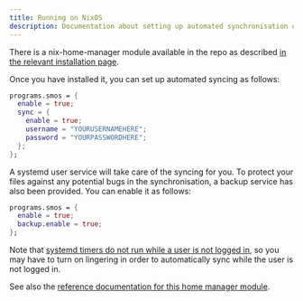 ```yaml
---
title: Running on NixOS
description: Documentation about setting up automated synchronisation of your Smos workflow on NixOS
---
```


There is a nix-home-manager module available in the repo as described [in the relevant installation page](/installation/nixos).

Once you have installed it, you can set up automated syncing as follows:

``` nix
programs.smos = {
  enable = true;
  sync = {
    enable = true;
    username = "YOURUSERNAMEHERE";
    password = "YOURPASSWORDHERE";
  };
};
```

A systemd user service will take care of the syncing for you.
To protect your files against any potential bugs in the synchronisation, a backup service has also been provided.
You can enable it as follows:

``` nix
programs.smos = {
  enable = true;
  backup.enable = true;
};
```

Note that [systemd timers do not run while a user is not logged in](https://unix.stackexchange.com/questions/292913/run-users-systemd-timer-while-they-dont-have-any-open-session), so you may have to turn on lingering in order to automatically sync while the user is not logged in.

See also the [reference documentation for this home manager module](/nix/home-manager-module).
